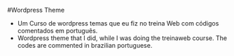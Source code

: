 #Wordpress Theme
<ul>
<li>Um Curso de wordpress temas que eu fiz no treina Web com códigos comentados em português.</li>
<li>Wordpress theme that I did, while I was doing the treinaweb course. The codes are commented in brazilian portuguese.</li>  
</ul>
